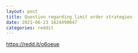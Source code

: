 ```yaml
--- 
layout: post 
title: Question regarding limit order strategies 
date: 2021-06-23 1624490047 
categories: reddit 
--- 
```

https://redd.it/o6oeue